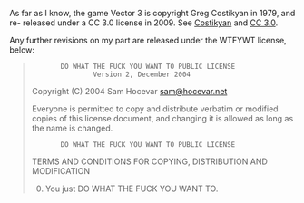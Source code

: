 As far as I know, the game Vector 3 is copyright Greg Costikyan in 1979, and re-
released under a CC 3.0 license in 2009.
See [Costikyan](http://web.archive.org/web/20130119005021/http://playthisthing.com/vector-3)
and [CC 3.0](http://web.archive.org/web/20130126115159/http://creativecommons.org/licenses/by-nc/3.0/us/).

Any further revisions on my part are released under the WTFYWT license, below:

>            DO WHAT THE FUCK YOU WANT TO PUBLIC LICENSE
>                    Version 2, December 2004
>
> Copyright (C) 2004 Sam Hocevar <sam@hocevar.net>
>
> Everyone is permitted to copy and distribute verbatim or modified
> copies of this license document, and changing it is allowed as long
> as the name is changed.
>
>            DO WHAT THE FUCK YOU WANT TO PUBLIC LICENSE
>   TERMS AND CONDITIONS FOR COPYING, DISTRIBUTION AND MODIFICATION
>
>  0. You just DO WHAT THE FUCK YOU WANT TO.
